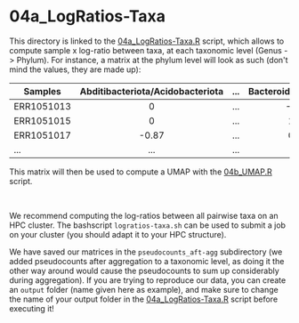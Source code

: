# 04a_LogRatios-Taxa

This directory is linked to the [04a_LogRatios-Taxa.R](../../../scripts/analysis-combined/04a_LogRatios-Taxa.R) script, which allows to compute sample x log-ratio between taxa, at each taxonomic level (Genus -> Phylum). For instance, a matrix at the phylum level will look as such (don't mind the values, they are made up):

| Samples    | Abditibacteriota/Acidobacteriota | ... | Bacteroidota/Firmicutes | Bacteroidota/Proteobacteria | ... |
| ---------- | :-------: | :-------: | :-------: | :-------: | :-------: |
| ERR1051013 |     0     |    ...    |  -0.737   |  2.815    |    ...    |
| ERR1051015 |     0     |    ...    |   1.097   |  1.329    |    ...    |
| ERR1051017 | -0.87     |    ...    |   0.184   |  2.936    |    ...    |
|   ...      |    ...    |    ...    |    ...    |    ...    |    ...    |

This matrix will then be used to compute a UMAP with the [04b_UMAP.R](../../../scripts/analysis-combined/04b_UMAP.R) script.

<br/>

We recommend computing the log-ratios between all pairwise taxa on an HPC cluster. The bashscript `logratios-taxa.sh` can be used to submit a job on your cluster (you should adapt it to your HPC structure).

We have saved our matrices in the `pseudocounts_aft-agg` subdirectory (we added pseudocounts after aggregation to a taxonomic level, as doing it the other way around would cause the pseudocounts to sum up considerably during aggregation). If you are trying to reproduce our data, you can create an `output` folder (name given here as example), and make sure to change the name of your output folder in the [04a_LogRatios-Taxa.R](../../../scripts/analysis-combined/04a_LogRatios-Taxa.R) script before executing it!